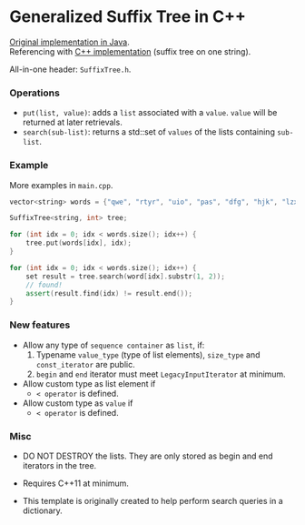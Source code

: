 # Generalized Suffix Tree in C++

[Original implementation in Java](https://github.com/abahgat/suffixtree).
<br>
Referencing with [C++ implementation](https://github.com/murraycu/murrayc-suffix-tree/tree/ukkonen) (suffix tree on
one string).

All-in-one header: `SuffixTree.h`.

### Operations
- `put(list, value)`: adds a `list` associated with a `value`. `value` will be returned at later retrievals.
- `search(sub-list)`: returns a std::set of `values` of the lists containing `sub-list`.

### Example
More examples in `main.cpp`.
``` c++
vector<string> words = {"qwe", "rtyr", "uio", "pas", "dfg", "hjk", "lzx", "cvb", "bnm"};

SuffixTree<string, int> tree;

for (int idx = 0; idx < words.size(); idx++) {
    tree.put(words[idx], idx);
}

for (int idx = 0; idx < words.size(); idx++) {
    set result = tree.search(word[idx].substr(1, 2));
    // found!
    assert(result.find(idx) != result.end());
}
```

### New features

- Allow any type of `sequence container` as `list`, if:
    1. Typename `value_type` (type of list elements), `size_type` and `const_iterator` are public.
    2. `begin` and `end` iterator must meet `LegacyInputIterator` at minimum.
- Allow custom type as list element if
    - `< operator` is defined.
- Allow custom type as `value` if
    - `< operator` is defined.

### Misc
- DO NOT DESTROY the lists. They are only stored as begin and end iterators in the tree.

- Requires C++11 at minimum.

- This template is originally created to help perform search queries in a dictionary.
